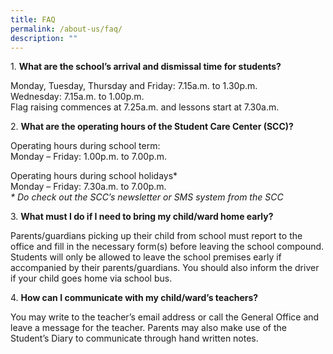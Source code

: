 ```yaml
---
title: FAQ
permalink: /about-us/faq/
description: ""
---
```

1. **What are the school’s arrival and dismissal time for students?**

Monday, Tuesday, Thursday and Friday: 7.15a.m. to 1.30p.m.<br>
Wednesday: 7.15a.m. to 1.00p.m.<br>
Flag raising commences at 7.25a.m. and lessons start at 7.30a.m.

  

2. **What are the operating hours of the Student Care Center (SCC)?**

Operating hours during school term:<br>
Monday – Friday: 1.00p.m. to 7.00p.m.

  

Operating hours during school holidays* <br>
Monday – Friday: 7.30a.m. to 7.00p.m. <br>
_\* Do check out the SCC’s newsletter or SMS system from the SCC_

  

3. **What must I do if I need to bring my child/ward home early?**

Parents/guardians picking up their child from school must report to the office and fill in the necessary form(s) before leaving the school compound. Students will only be allowed to leave the school premises early if accompanied by their parents/guardians. You should also inform the driver if your child goes home via school bus.

  

4. **How can I communicate with my child/ward’s teachers?**

You may write to the teacher’s email address or call the General Office and leave a message for the teacher. Parents may also make use of the Student’s Diary to communicate through hand written notes.